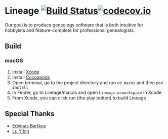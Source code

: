 Lineage [![Build Status](https://travis-ci.com/lineage/lineage.svg?branch=master)](https://travis-ci.org/lineage/lineage)[![codecov.io](https://codecov.io/github/lineage-inc/lineage/coverage.svg?branch=master)](https://codecov.io/github/lineage-inc/lineage?branch=master)
===================
Our goal is to produce genealogy software that is both intuitive for hobbyists and feature-complete for professional genealogists.

## Build
### macOS
1. Install [Xcode](https://developer.apple.com/xcode/)
2. Install [Cocoapods](https://cocoapods.org/)
3. Open terminal, go to the project directory and run `cd macos` and then `pod install`
4. In Finder, go to Lineage/macos and open `Lineage.xcworkspace` in Xcode
5. From Xcode, you can click run (the play button) to build Lineage

## Special Thanks
* [Edvinas Bartkus](https://twitter.com/edvinasbartkus)
* [Lu Yibin](https://github.com/robin)
